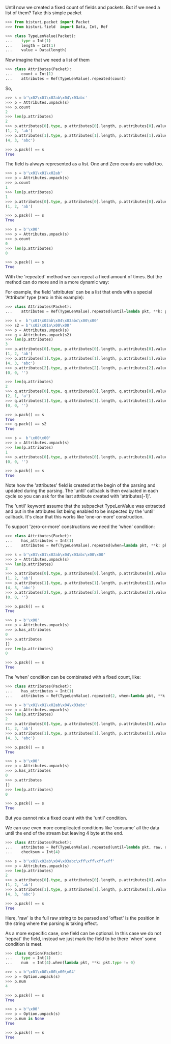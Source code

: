 Until now we created a fixed count of fields and packets. But if we need a list of them?
Take this simple packet

```python
>>> from bisturi.packet import Packet
>>> from bisturi.field  import Data, Int, Ref

>>> class TypeLenValue(Packet):
...    type = Int(1)
...    length = Int(1)
...    value = Data(length)

```

Now imagine that we need a list of them

```python
>>> class Attributes(Packet):
...    count = Int(1)
...    attributes = Ref(TypeLenValue).repeated(count)

```

So,

```python
>>> s = b'\x02\x01\x02ab\x04\x03abc'
>>> p = Attributes.unpack(s)
>>> p.count
2
>>> len(p.attributes)
2
>>> p.attributes[0].type, p.attributes[0].length, p.attributes[0].value
(1, 2, 'ab')
>>> p.attributes[1].type, p.attributes[1].length, p.attributes[1].value
(4, 3, 'abc')

>>> p.pack() == s
True

```

The field is always represented as a list. One and Zero counts are valid too.

```python 
>>> s = b'\x01\x01\x02ab'
>>> p = Attributes.unpack(s)
>>> p.count
1
>>> len(p.attributes)
1
>>> p.attributes[0].type, p.attributes[0].length, p.attributes[0].value
(1, 2, 'ab')

>>> p.pack() == s
True

>>> s = b'\x00'
>>> p = Attributes.unpack(s)
>>> p.count
0
>>> len(p.attributes)
0

>>> p.pack() == s
True

```

With the 'repeated' method we can repeat a fixed amount of times.
But the method can do more and in a more dynamic way:

For example, the field 'attributes' can be a list that ends with a special
'Attribute' type (zero in this example):

```python
>>> class Attributes(Packet):
...    attributes = Ref(TypeLenValue).repeated(until=lambda pkt, **k: pkt.attributes[-1].type == 0)

>>> s =  b'\x01\x02ab\x04\x03abc\x00\x00'
>>> s2 = b'\x02\x01a\x00\x00'
>>> p = Attributes.unpack(s)
>>> q = Attributes.unpack(s2)
>>> len(p.attributes)
3
>>> p.attributes[0].type, p.attributes[0].length, p.attributes[0].value
(1, 2, 'ab')
>>> p.attributes[1].type, p.attributes[1].length, p.attributes[1].value
(4, 3, 'abc')
>>> p.attributes[2].type, p.attributes[2].length, p.attributes[2].value
(0, 0, '')

>>> len(q.attributes)
2
>>> q.attributes[0].type, q.attributes[0].length, q.attributes[0].value
(2, 1, 'a')
>>> q.attributes[1].type, q.attributes[1].length, q.attributes[1].value
(0, 0, '')

>>> p.pack() == s
True
>>> q.pack() == s2
True

>>> s =  b'\x00\x00'
>>> p = Attributes.unpack(s)
>>> len(p.attributes)
1
>>> p.attributes[0].type, p.attributes[0].length, p.attributes[0].value
(0, 0, '')

>>> p.pack() == s
True

```

Note how the 'attributes' field is created at the begin of the parsing and 
updated during the parsing. The 'until' callback is then evaluated in each cycle
so you can ask for the last attribute created with 'attributes[-1]'.

The 'until' keyword assume that the subpacket TypeLenValue was extracted and put in
the attributes list being enabled to be inspected by the 'until' callback.
It's clear that this works like 'one-or-more' construction.

To support 'zero-or-more' constructions we need the 'when' condition:

```python
>>> class Attributes(Packet):
...    has_attributes = Int(1)
...    attributes = Ref(TypeLenValue).repeated(when=lambda pkt, **k: pkt.has_attributes, until=lambda pkt, **k: pkt.attributes[-1].type == 0)

>>> s = b'\x01\x01\x02ab\x04\x03abc\x00\x00'
>>> p = Attributes.unpack(s)
>>> len(p.attributes)
3
>>> p.attributes[0].type, p.attributes[0].length, p.attributes[0].value
(1, 2, 'ab')
>>> p.attributes[1].type, p.attributes[1].length, p.attributes[1].value
(4, 3, 'abc')
>>> p.attributes[2].type, p.attributes[2].length, p.attributes[2].value
(0, 0, '')

>>> p.pack() == s
True

>>> s = b'\x00'
>>> p = Attributes.unpack(s)
>>> p.has_attributes
0
>>> p.attributes
[]
>>> len(p.attributes)
0

>>> p.pack() == s
True

```

The 'when' condition can be combinated with a fixed count, like:

```python
>>> class Attributes(Packet):
...    has_attributes = Int(1)
...    attributes = Ref(TypeLenValue).repeated(2, when=lambda pkt, **k: pkt.has_attributes)

>>> s = b'\x01\x01\x02ab\x04\x03abc'
>>> p = Attributes.unpack(s)
>>> len(p.attributes)
2
>>> p.attributes[0].type, p.attributes[0].length, p.attributes[0].value
(1, 2, 'ab')
>>> p.attributes[1].type, p.attributes[1].length, p.attributes[1].value
(4, 3, 'abc')

>>> p.pack() == s
True

>>> s = b'\x00'
>>> p = Attributes.unpack(s)
>>> p.has_attributes
0
>>> p.attributes
[]
>>> len(p.attributes)
0

>>> p.pack() == s
True

```

But you cannot mix a fixed count with the 'until' condition.


We can use even more complicated conditions like 'consume' all the data until the end
of the stream but leaving 4 byte at the end.

```python
>>> class Attributes(Packet):
...    attributes = Ref(TypeLenValue).repeated(until=lambda pkt, raw, offset, **k: offset >= (len(raw) - 4))
...    checksum = Int(4)

>>> s = b'\x01\x02ab\x04\x03abc\xff\xff\xff\xff'
>>> p = Attributes.unpack(s)
>>> len(p.attributes)
2
>>> p.attributes[0].type, p.attributes[0].length, p.attributes[0].value
(1, 2, 'ab')
>>> p.attributes[1].type, p.attributes[1].length, p.attributes[1].value
(4, 3, 'abc')

>>> p.pack() == s
True

```

Here, 'raw' is the full raw string to be parsed and 'offset' is the position in the string
where the parsing is taking effect.

As a more expecific case, one field can be optional. In this case we do not 'repeat'
the field, instead we just mark the field to be there 'when' some condition is meet.


```python
>>> class Option(Packet):
...    type = Int(1)
...    num  = Int(4).when(lambda pkt, **k: pkt.type != 0)

>>> s = b'\x01\x00\x00\x00\x04'
>>> p = Option.unpack(s)
>>> p.num
4

>>> p.pack() == s
True

>>> s = b'\x00'
>>> p = Option.unpack(s)
>>> p.num is None
True

>>> p.pack() == s
True

```

